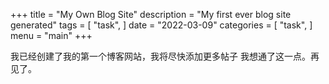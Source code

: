 +++
title = "My Own Blog Site"
description = "My first ever blog site generated"
tags = [
     "task",
]
date = "2022-03-09"
categories = [
    "task",
]
menu = "main"
+++

我已经创建了我的第一个博客网站，我将尽快添加更多帖子 我想通了这一点。再见了。
